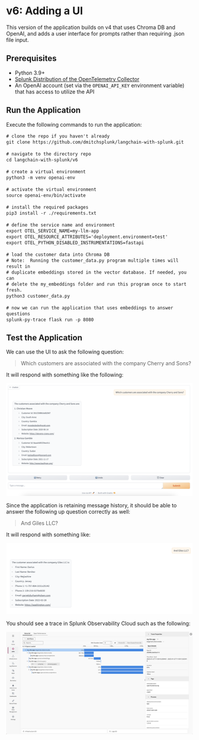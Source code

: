 # v6:  Adding a UI 

This version of the application builds on v4 that uses Chroma DB and OpenAI, and 
adds a user interface for prompts rather than requiring .json file input. 

## Prerequisites

* Python 3.9+
* [Splunk Distribution of the OpenTelemetry Collector](https://docs.splunk.com/observability/en/gdi/opentelemetry/opentelemetry.html#otel-intro-install) 
* An OpenAI account (set via the `OPENAI_API_KEY` environment variable) that has access to utilize the API

## Run the Application

Execute the following commands to run the application: 

````
# clone the repo if you haven't already
git clone https://github.com/dmitchsplunk/langchain-with-splunk.git

# navigate to the directory repo
cd langchain-with-splunk/v6

# create a virtual environment 
python3 -m venv openai-env

# activate the virtual environment
source openai-env/bin/activate

# install the required packages
pip3 install -r ./requirements.txt

# define the service name and environment
export OTEL_SERVICE_NAME=my-llm-app
export OTEL_RESOURCE_ATTRIBUTES='deployment.environment=test'
export OTEL_PYTHON_DISABLED_INSTRUMENTATIONS=fastapi

# load the customer data into Chroma DB 
# Note:  Running the customer_data.py program multiple times will result in 
# duplicate embeddings stored in the vector database. If needed, you can 
# delete the my_embeddings folder and run this program once to start fresh.
python3 customer_data.py

# now we can run the application that uses embeddings to answer questions 
splunk-py-trace flask run -p 8080
````

## Test the Application

We can use the UI to ask the following question: 

> Which customers are associated with the company Cherry and Sons?

It will respond with something like the following:

![Response to Question 1](./images/response_to_question_1.png)

Since the application is retaining message history, it should be able to answer the following up 
question correctly as well: 

> And Giles LLC?

It will respond with something like:

![Response to Question 2](./images/response_to_question_2.png)

You should see a trace in Splunk Observability Cloud such as the following: 

![v6 Trace](./images/v6_trace.png)
